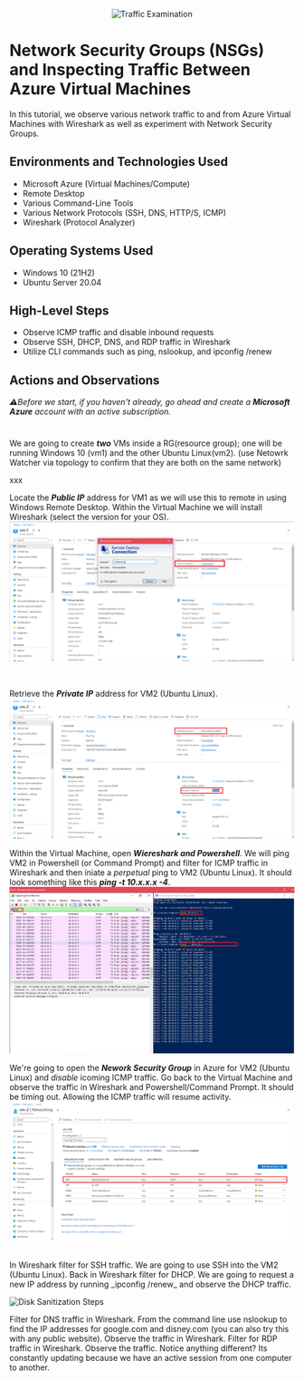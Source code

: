 <p align="center">
<img src="https://i.imgur.com/Ua7udoS.png" alt="Traffic Examination"/>
</p>

<h1>Network Security Groups (NSGs) and Inspecting Traffic Between Azure Virtual Machines</h1>
In this tutorial, we observe various network traffic to and from Azure Virtual Machines with Wireshark as well as experiment with Network Security Groups. <br />


<h2>Environments and Technologies Used</h2>

- Microsoft Azure (Virtual Machines/Compute)
- Remote Desktop
- Various Command-Line Tools
- Various Network Protocols (SSH, DNS, HTTP/S, ICMP)
- Wireshark (Protocol Analyzer)

<h2>Operating Systems Used </h2>

- Windows 10 (21H2)
- Ubuntu Server 20.04

<h2>High-Level Steps</h2>

- Observe ICMP traffic and disable inbound requests
- Observe SSH, DHCP, DNS, and RDP traffic in Wireshark
- Utilize CLI commands such as ping, nslookup, and ipconfig /renew

<h2>Actions and Observations</h2>

_⚠️Before we start, if you haven't already, go ahead and create a **Microsoft Azure** account with an active subscription._
#

We are going to create ***two*** VMs inside a RG(resource group); one will be running Windows 10 (vm1) and the other Ubuntu Linux(vm2). (use Netowrk Watcher via topology to confirm that they are both on the same network) 
<p>
xxx
</p>
<p>
  
Locate the ***Public IP*** address for VM1 as we will use this to remote in using Windows Remote Desktop. Within the Virtual Machine we will install Wireshark (select the version for your OS).
<img src="Screenshot (145).png"/>
</p>
<br />

Retrieve the ***Private IP*** address for VM2 (Ubuntu Linux). 
<img src="Screenshot (150).png"/>

Within the Virtual Machine, open ***Wiereshark and Powershell***. We will ping VM2 in Powershell (or Command Prompt) and filter for ICMP traffic in Wireshark and then iniate a _perpetual_ ping to VM2 (Ubuntu Linux). It should look something like this ***ping -t 10.x.x.x -4***.
<img src="Screenshot (153).png"/>
</p>
<p>
  
We're going to open the ***Nework Security Group*** in Azure for VM2 (Ubuntu Linux) and _disable_ icoming ICMP traffic. Go back to the Virtual Machine and observe the traffic in Wireshark and Powershell/Command Prompt. It should be timing out. Allowing the ICMP traffic will resume activity.
<img src="Screenshot (157).png"/>
</p>
<br />
In Wireshark filter for SSH traffic. We are going to use SSH into the VM2 (Ubuntu Linux). Back in Wireshark filter for DHCP. We are going to request a new IP address by running _ipconfig /renew_  and observe the DHCP traffic.

<p>
<img src="https://i.imgur.com/DJmEXEB.png" height="80%" width="80%" alt="Disk Sanitization Steps"/>
</p>

<p>
Filter for DNS traffic in Wireshark. From the command line use nslookup to find the IP addresses for google.com and disney.com (you can also try this with any public website). Observe the traffic in Wireshark.
Filter for RDP traffic in Wireshark. Observe the traffic. Notice anything different? Its constantly updating because we have an active session from one computer to another.
  
</p>
<br />
